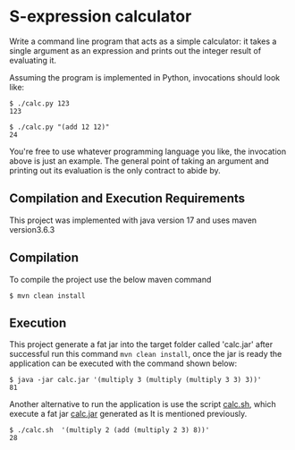 # S-expression calculator

Write a command line program that acts as a simple calculator: it takes a
single argument as an expression and prints out the integer result of
evaluating it.

Assuming the program is implemented in Python, invocations should look like:

    $ ./calc.py 123
    123

    $ ./calc.py "(add 12 12)"
    24

You're free to use whatever programming language you like, the invocation above
is just an example. The general point of taking an argument and printing out
its evaluation is the only contract to abide by.


## Compilation and Execution Requirements 

This project was implemented with java version 17 and uses maven  version3.6.3

## Compilation

To compile the project use the below maven command
```console
$ mvn clean install
```

## Execution

This project generate a fat jar into the target folder called 'calc.jar' after successful run this command `mvn clean install`, 
once the jar is ready the application can be executed with the command shown below:
```console 
$ java -jar calc.jar '(multiply 3 (multiply (multiply 3 3) 3))'
81

```
Another alternative to run the application is use the script [calc.sh](calc.sh), 
which execute a fat jar [calc.jar](calc.jar) generated as It is mentioned previously.

```console
$ ./calc.sh  '(multiply 2 (add (multiply 2 3) 8))'
28
```




